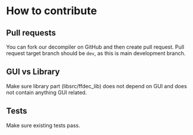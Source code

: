 # How to contribute

## Pull requests
You can fork our decompiler on GitHub and then create pull request.
Pull request target branch should be `dev`, as this is main development branch.

## GUI vs Library
Make sure library part (libsrc/ffdec_lib) does not depend on GUI and does not contain anything GUI related.

## Tests
Make sure existing tests pass.
